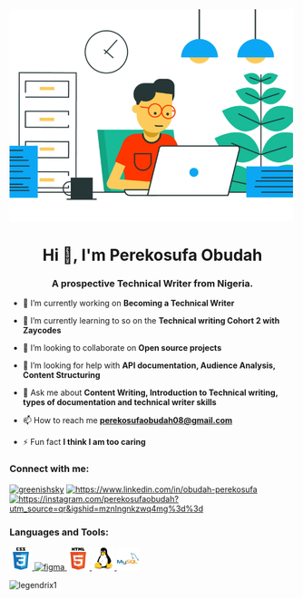 <img src="https://github.com/Legendrix1/Legendrix1/blob/main/How-to-Become-a-Content-Writer.gif" width="500"/>

<h1 align="center">Hi 👋, I'm Perekosufa Obudah</h1>
<h3 align="center">A prospective Technical Writer from Nigeria.</h3>

- 🔭 I’m currently working on **Becoming a Technical Writer**

- 🌱 I’m currently learning to so on the **Technical writing Cohort 2 with Zaycodes**

- 👯 I’m looking to collaborate on **Open source projects**

- 🤝 I’m looking for help with **API documentation, Audience Analysis, Content Structuring**

- 💬 Ask me about **Content Writing, Introduction to Technical writing, types of documentation and technical writer skills**

- 📫 How to reach me **perekosufaobudah08@gmail.com**

- ⚡ Fun fact **I think I am too caring**

<h3 align="left">Connect with me:</h3>
<p align="left">
<a href="https://twitter.com/greenishsky" target="blank"><img align="center" src="https://raw.githubusercontent.com/rahuldkjain/github-profile-readme-generator/master/src/images/icons/Social/twitter.svg" alt="greenishsky" height="30" width="40" /></a>
<a href="https://linkedin.com/in/obudah-perekosufa" target="blank"><img align="center" src="https://raw.githubusercontent.com/rahuldkjain/github-profile-readme-generator/master/src/images/icons/Social/linked-in-alt.svg" alt="https://www.linkedin.com/in/obudah-perekosufa" height="30" width="40" /></a>
<a href="https://instagram.com/https://instagram.com/perekosufaobudah?utm_source=qr&igshid=mznlngnkzwq4mg%3d%3d" target="blank"><img align="center" src="https://raw.githubusercontent.com/rahuldkjain/github-profile-readme-generator/master/src/images/icons/Social/instagram.svg" alt="https://instagram.com/perekosufaobudah?utm_source=qr&igshid=mznlngnkzwq4mg%3d%3d" height="30" width="40" /></a>
</p>

<h3 align="left">Languages and Tools:</h3>
<p align="left"> <a href="https://www.w3schools.com/css/" target="_blank" rel="noreferrer"> <img src="https://raw.githubusercontent.com/devicons/devicon/master/icons/css3/css3-original-wordmark.svg" alt="css3" width="40" height="40"/> </a> <a href="https://www.figma.com/" target="_blank" rel="noreferrer"> <img src="https://www.vectorlogo.zone/logos/figma/figma-icon.svg" alt="figma" width="40" height="40"/> </a> <a href="https://www.w3.org/html/" target="_blank" rel="noreferrer"> <img src="https://raw.githubusercontent.com/devicons/devicon/master/icons/html5/html5-original-wordmark.svg" alt="html5" width="40" height="40"/> </a> <a href="https://www.linux.org/" target="_blank" rel="noreferrer"> <img src="https://raw.githubusercontent.com/devicons/devicon/master/icons/linux/linux-original.svg" alt="linux" width="40" height="40"/> </a> <a href="https://www.mysql.com/" target="_blank" rel="noreferrer"> <img src="https://raw.githubusercontent.com/devicons/devicon/master/icons/mysql/mysql-original-wordmark.svg" alt="mysql" width="40" height="40"/> </a> </p>

<p><img align="center" src="https://github-readme-stats.vercel.app/api/top-langs?username=legendrix1&show_icons=true&locale=en&layout=compact" alt="legendrix1" /></p>

